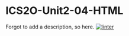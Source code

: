 # ICS2O-Unit2-04-HTML
Forgot to add a description, so here.
  [![linter](https://github.com/lucas-gelinas/ICS2O-Unit2-03-HTML/workflows/linter/badge.svg)](https://github.com/marketplace/actions/super-linter)
